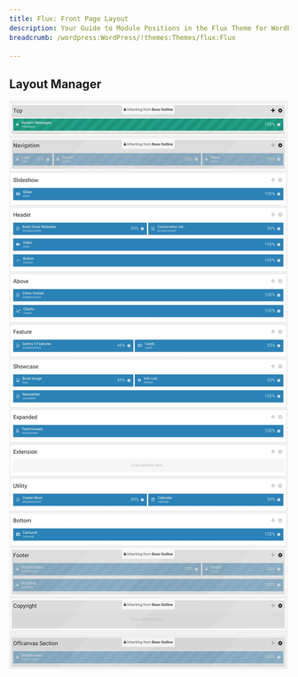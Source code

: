 ```yaml
---
title: Flux: Front Page Layout
description: Your Guide to Module Positions in the Flux Theme for WordPress
breadcrumb: /wordpress:WordPress/!themes:Themes/flux:Flux

---
```


## Layout Manager

![positions](assets/outline_home_1.jpeg)